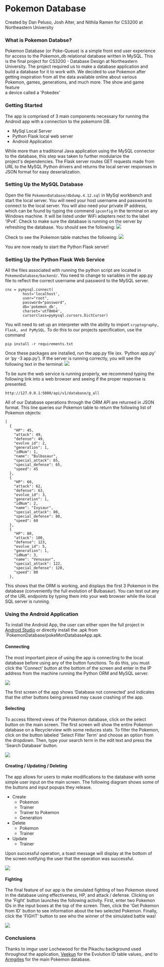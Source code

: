 # Pokemon Database
Created by Dan Peluso, Josh Alter, and Nithila Ramen for CS3200 at  
Northeastern University

### What is Pokemon Databse?
Pokemon Database (or Poke-Queue) is a simple front end user experience  
for access to the Pokemon_db relational database written in MySQL. This  
is the final project for CS3200 - Database Design at Northeastern  
University. The project required us to make a database application and  
build a database for it to work with. We decided to use Pokemon after  
getting inspiration from all the data available online about various  
Pokemon, games, generations, and much more. The show and game feature  
a device called a 'Pokedex'

### Getting Started

The app is comprised of 3 main components necessary for running the  
Android app with a connection to the pokemonn DB.
- MySql Local Server
- Python Flask local web server
- Android Application

While more than a traditional Java application using the MySQL connector  
to the database, this step was taken to further modularize the  
project's dependencies. The Flask server routes GET requests made from URL
to the MySQL Python drivers and returns the local server responses
in JSON format for easy deserialization.

### Setting Up the MySQL Database

Open the file `PokemonDatabase/dbdump.4.12.sql` in MySql workbench and
start the local server. You will need your host username and password
to connect to the local server. You will also need your private IP
address, which can be found by typing the commend `ipconfig` in the
terminal on any Windows machine. It will be listed under WiFi adapters
next to the label 'IPv4'. Check to make sure the database is running on
the server by refreshing the database. You should see the following:
![](images/database.PNG)

Check to see the Pokemon table matches the following:
![](images/pokemon_table.PNG)

You are now ready to start the Python Flask server!

### Setting Up the Python Flask Web Service

All the files associated with running the python script are located in
`PokemonDatabase/backend/`. You need to change to variables in the app.py
file to reflect the correct username and password to the MySQL server.
```
cnx = pymysql.connect(
        host='localhost',
        user="root",
        password="password",
        db='pokemon_db',
        charset='utf8mb4',
        cursorclass=pymysql.cursors.DictCursor)
```

You will need to set up an interpreter with
the ability to import `cryptography, Flask, and PyMySQL`. To do this to
our projects specification, use the command
```
pip install -r requirements.txt
```
Once these packages are installed, run the app.py file (ex. ‘Python app.py’ or ‘py -3 app.py’).
If the server is running correctly, you will see the following text in
the terminal:
![](/images/flask_terminal.PNG)

To be sure the web service is running properly, we recommend typing the
following link into a web browser and seeing if the proper response is
presented.
```
http://127.0.0.1:5000/api/v1/database/g_all
```
All of our Database operations through the ORM API are returned in JSON
format. This line queries our Pokemon table to return the following list
of Pokemon objects:
```
[
  {
    "HP": 45, 
    "attack": 49, 
    "defense": 49, 
    "evolve_id": 2, 
    "generation": 1, 
    "idNum": 1, 
    "name": "Bulbasaur", 
    "special_attack": 65, 
    "special_defense": 65, 
    "speed": 45
  }, 
  {
    "HP": 60, 
    "attack": 62, 
    "defense": 63, 
    "evolve_id": 3, 
    "generation": 1, 
    "idNum": 2, 
    "name": "Ivysaur", 
    "special_attack": 80, 
    "special_defense": 80, 
    "speed": 60
  }, 
  {
    "HP": 80, 
    "attack": 100, 
    "defense": 123, 
    "evolve_id": 5, 
    "generation": 1, 
    "idNum": 3, 
    "name": "Venusaur", 
    "special_attack": 122, 
    "special_defense": 120, 
    "speed": 80
  }, 
```

This shows that the ORM is working, and displays the first 3 Pokemon
in the database (conveniently the full evolution of Bulbasaur). You can
test out any of the URL endpoints by typing them into your web browser
while the local SQL server is running.

### Using the Android Application

To install the Android App, the user can either open the full project in
[Android Studio](https://developer.android.com/studio/index.html) or directly install the .apk from `PokemonDatabase/pokeMonDatabaseApp.apk.

#### Connecting

The most important piece of using the app is connecting to the local database
before using any of the button functions. To do this, you must click the
'Connect' button at the bottom of the screen and enter in the IP address
from the machine running the Python ORM and MySQL server.

![](/images/connect_activity.png)

The first screen of the app shows ‘Database not connected’ and indicates  
 that the other buttons being pressed may cause crashing of the app.

 #### Selecting

 To access filtered views of the Pokemon database, click on the select
 button on the main screen. The first screen will show the entire Pokemon
 database on a Recyclerview with some reduces stats. To filter the Pokemon,
 click on the button labeled 'Select Filter Term' and choose an option
 from the dropdown. Then, type your search term in the edit text and press
the 'Search Database' button.

![](/images/select_activity.png)

#### Creating / Updating / Deleting

The app allows for users to make modifications to the database with some
simple user input on the main screen. The following diagram shows some of
the buttons and input popups they release.
- Create
  - Pokemon
  - Trainer
  - Trainer to Pokemon
  - Generation
- Delete
  - Pokemon
  - Trainer
- Update
  - Trainer

Upon successful operation, a toast message will display at the bottom of  
the screen notifying the user that the operation was successful.

![](/images/create_activity.png)

#### Fighting

The final feature of our app is the simulated fighting of two Pokemon
stored in the database using effectiveness, HP, and attack / defense.
Clicking on the 'Fight' button launches the following activity. First,
enter two Pokemon IDs in the input boxes at the top of the screen. Then,
click the 'Get Pokemon from ID' button to see information about the two
selected Pokemon. Finally, click the 'FIGHT' button to see who the winner
of the simulated battle was!

![](/images/fight_activity.png)

### Conclusions

Thanks to imgur user Lochewood for the Pikachu background used throughout
the application, [Veekun](https://github.com/veekun/pokedex/blob/master/pokedex/data/csv/pokemon_evolution.csv) for the Evolution ID table values,.
and to [Armgilles](https://gist.github.com/armgilles/194bcff35001e7eb53a2a8b441e8b2c6) for the main Pokemon database.